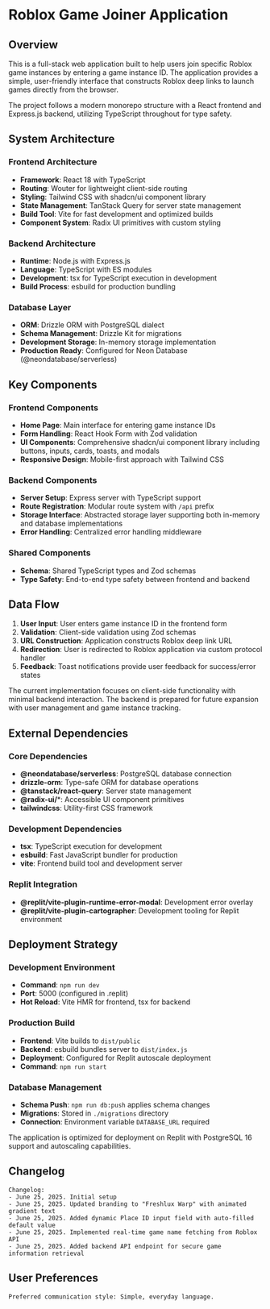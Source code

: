# Roblox Game Joiner Application

## Overview

This is a full-stack web application built to help users join specific Roblox game instances by entering a game instance ID. The application provides a simple, user-friendly interface that constructs Roblox deep links to launch games directly from the browser.

The project follows a modern monorepo structure with a React frontend and Express.js backend, utilizing TypeScript throughout for type safety.

## System Architecture

### Frontend Architecture
- **Framework**: React 18 with TypeScript
- **Routing**: Wouter for lightweight client-side routing
- **Styling**: Tailwind CSS with shadcn/ui component library
- **State Management**: TanStack Query for server state management
- **Build Tool**: Vite for fast development and optimized builds
- **Component System**: Radix UI primitives with custom styling

### Backend Architecture
- **Runtime**: Node.js with Express.js
- **Language**: TypeScript with ES modules
- **Development**: tsx for TypeScript execution in development
- **Build Process**: esbuild for production bundling

### Database Layer
- **ORM**: Drizzle ORM with PostgreSQL dialect
- **Schema Management**: Drizzle Kit for migrations
- **Development Storage**: In-memory storage implementation
- **Production Ready**: Configured for Neon Database (@neondatabase/serverless)

## Key Components

### Frontend Components
- **Home Page**: Main interface for entering game instance IDs
- **Form Handling**: React Hook Form with Zod validation
- **UI Components**: Comprehensive shadcn/ui component library including buttons, inputs, cards, toasts, and modals
- **Responsive Design**: Mobile-first approach with Tailwind CSS

### Backend Components
- **Server Setup**: Express server with TypeScript support
- **Route Registration**: Modular route system with `/api` prefix
- **Storage Interface**: Abstracted storage layer supporting both in-memory and database implementations
- **Error Handling**: Centralized error handling middleware

### Shared Components
- **Schema**: Shared TypeScript types and Zod schemas
- **Type Safety**: End-to-end type safety between frontend and backend

## Data Flow

1. **User Input**: User enters game instance ID in the frontend form
2. **Validation**: Client-side validation using Zod schemas
3. **URL Construction**: Application constructs Roblox deep link URL
4. **Redirection**: User is redirected to Roblox application via custom protocol handler
5. **Feedback**: Toast notifications provide user feedback for success/error states

The current implementation focuses on client-side functionality with minimal backend interaction. The backend is prepared for future expansion with user management and game instance tracking.

## External Dependencies

### Core Dependencies
- **@neondatabase/serverless**: PostgreSQL database connection
- **drizzle-orm**: Type-safe ORM for database operations
- **@tanstack/react-query**: Server state management
- **@radix-ui/***: Accessible UI component primitives
- **tailwindcss**: Utility-first CSS framework

### Development Dependencies
- **tsx**: TypeScript execution for development
- **esbuild**: Fast JavaScript bundler for production
- **vite**: Frontend build tool and development server

### Replit Integration
- **@replit/vite-plugin-runtime-error-modal**: Development error overlay
- **@replit/vite-plugin-cartographer**: Development tooling for Replit environment

## Deployment Strategy

### Development Environment
- **Command**: `npm run dev`
- **Port**: 5000 (configured in .replit)
- **Hot Reload**: Vite HMR for frontend, tsx for backend

### Production Build
- **Frontend**: Vite builds to `dist/public`
- **Backend**: esbuild bundles server to `dist/index.js`
- **Deployment**: Configured for Replit autoscale deployment
- **Command**: `npm run start`

### Database Management
- **Schema Push**: `npm run db:push` applies schema changes
- **Migrations**: Stored in `./migrations` directory
- **Connection**: Environment variable `DATABASE_URL` required

The application is optimized for deployment on Replit with PostgreSQL 16 support and autoscaling capabilities.

## Changelog

```
Changelog:
- June 25, 2025. Initial setup
- June 25, 2025. Updated branding to "Freshlux Warp" with animated gradient text
- June 25, 2025. Added dynamic Place ID input field with auto-filled default value
- June 25, 2025. Implemented real-time game name fetching from Roblox API
- June 25, 2025. Added backend API endpoint for secure game information retrieval
```

## User Preferences

```
Preferred communication style: Simple, everyday language.
```